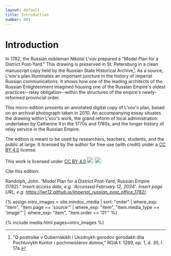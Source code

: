 ```yaml
---
layout: default
title: Introduction
number: 001
---
```

# Introduction

In 1782, the Russian nobleman Nikolai L'vov prepared a "Model Plan for a District Post-Yard."  This drawing is preserved in St. Petersburg in a clean manuscript copy held by the Russian State Historical Archive[^1].  As a source, L'vov's plan illuminates an important juncture in the history of imperial Russian communications.  It shows how one of the leading architects of the Russian Enlightenment imagined housing one of the Russian Empire's oldest practices--relay obligation--within the structures of the empire's newly-reformed provincial order.

This micro-edition presents an annotated digital copy of L'vov's plan, based on an archival photograph taken in 2010.  An accompanying essay situates the drawing within L'vov's work, the grand reform of local administration undertaken by Catherine II in the 1770s and 1780s, and the longer history of relay service in the Russian Empire.  

The edition is meant to be used by researchers, teachers, students, and the public at large.  It licensed by the author for free use (with credit) under a [CC BY 4.0](https://creativecommons.org/licenses/by/4.0/) license.

<p xmlns:cc="http://creativecommons.org/ns#" >This work is licensed under <a href="http://creativecommons.org/licenses/by/4.0/?ref=chooser-v1" target="_blank" rel="license noopener noreferrer" style="display:inline-block;">CC BY 4.0<img style="height:22px!important;margin-left:3px;vertical-align:text-bottom;" src="https://mirrors.creativecommons.org/presskit/icons/cc.svg?ref=chooser-v1"><img style="height:22px!important;margin-left:3px;vertical-align:text-bottom;" src="https://mirrors.creativecommons.org/presskit/icons/by.svg?ref=chooser-v1"></a></p> 

Cite this edition:

Randolph, John. “Model Plan for a District Post-Yard, Russian Empire (1782).” *Insert access date, e.g. 'Accessed February 12, 2024'*. *Insert page URL, e.g. https://jwr12.github.io/imperial_russian_post_office_1782/*.


{% assign intro_images = site.mindoc_media | sort: "order" | where_exp: "item", "item.page == 'source'" | where_exp: "item", "item.media_type == 'image'" |  where_exp: "item", "item.order == '01'" %} 

{% include media.html pages=intro_images %} 

[^1]: "O postroike v Gubernskikh i Uezdnykh gorodov gorodakh dlia Pochtovykh Kontor i pochmeisterov domov," RGIA f. 1289, op. 1, d. 30, l. 17a.
